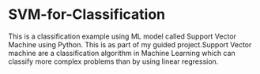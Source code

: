 # SVM-for-Classification
This is a classification example using ML model called Support Vector Machine using Python.
This is as part of my guided project.Support Vector machine are a classification algorithm in Machine Learning which can classify more complex problems than by using linear regression.

